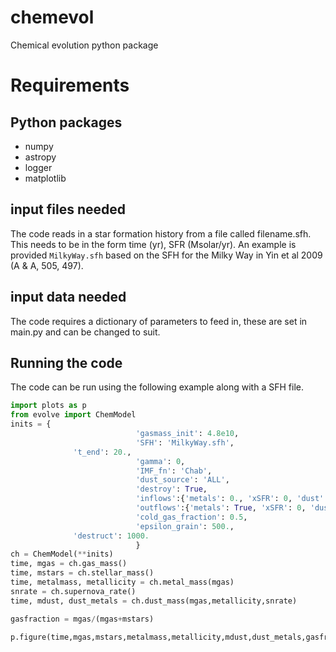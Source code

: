 # chemevol
Chemical evolution python package

# Requirements

## Python packages
- numpy
- astropy
- logger
- matplotlib

## input files needed
The code reads in a star formation history from a file called filename.sfh.  This needs to be in the form time (yr), SFR (Msolar/yr).    An example is provided `MilkyWay.sfh` based on the SFH for the Milky Way in Yin et al 2009 (A & A, 505, 497).

## input data needed
The code requires a dictionary of parameters to feed in, these are set in main.py and can be changed to suit.

## Running the code
The code can be run using the following example along with a SFH file.  

```python
import plots as p
from evolve import ChemModel
inits = {
							'gasmass_init': 4.8e10,
							'SFH': 'MilkyWay.sfh',
              't_end': 20.,
							'gamma': 0,
							'IMF_fn': 'Chab',
							'dust_source': 'ALL',
							'destroy': True,
							'inflows':{'metals': 0., 'xSFR': 0, 'dust': True},
  							'outflows':{'metals': True, 'xSFR': 0, 'dust': True},
							'cold_gas_fraction': 0.5,
							'epsilon_grain': 500.,
              'destruct': 1000.
							}
ch = ChemModel(**inits)
time, mgas = ch.gas_mass()
time, mstars = ch.stellar_mass()
time, metalmass, metallicity = ch.metal_mass(mgas)
snrate = ch.supernova_rate()
time, mdust, dust_metals = ch.dust_mass(mgas,metallicity,snrate)

gasfraction = mgas/(mgas+mstars)

p.figure(time,mgas,mstars,metalmass,metallicity,mdust,dust_metals,gasfraction)
```
